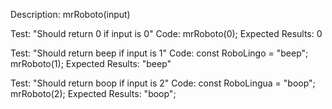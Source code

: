Description: mrRoboto(input)

Test: "Should return 0 if input is 0"
Code:
mrRoboto(0);
Expected Results: 0

Test: "Should return beep if input is 1"
Code:
const RoboLingo = "beep";
mrRoboto(1);
Expected Results: "beep"

Test: "Should return boop if input is 2"
Code:
const RoboLingua = "boop";
mrRoboto(2);
Expected Results: "boop";